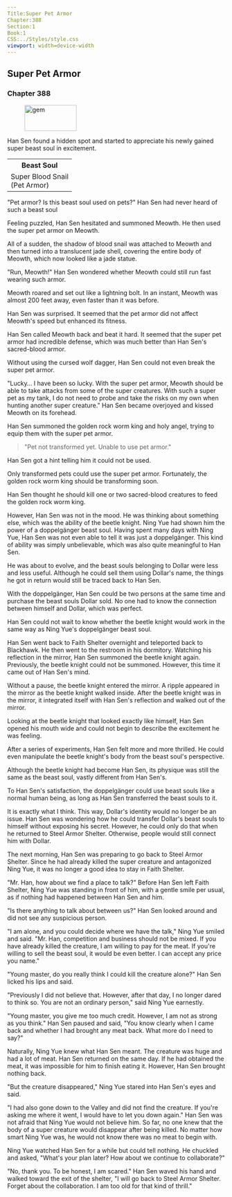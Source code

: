 ```yaml
---
Title:Super Pet Armor
Chapter:388
Section:1
Book:1
CSS:../Styles/style.css
viewport: width=device-width
---
```


## Super Pet Armor
### Chapter 388

<figure>
	<img src="../Images/gem.gif" alt="gem" id="gem" width="120" height="60" />
</figure>



Han Sen found a hidden spot and started to appreciate his newly gained super beast soul in excitement.

<div class="tables">
	<table class="beast">
		<tr>
			<th>Beast Soul</th>
		</tr><tr>
			<td>Super Blood Snail<br>
				<span class="type">(Pet Armor)</span>
			</td>
		</tr>
	</table>
	<!-- Type of beast soul of super creature blood snail: pet armor. -->
</div>

"Pet armor? Is this beast soul used on pets?" Han Sen had never heard of such a beast soul

Feeling puzzled, Han Sen hesitated and summoned Meowth. He then used the super pet armor on Meowth.

All of a sudden, the shadow of blood snail was attached to Meowth and then turned into a translucent jade shell, covering the entire body of Meowth, which now looked like a jade statue.

"Run, Meowth!" Han Sen wondered whether Meowth could still run fast wearing such armor.

Meowth roared and set out like a lightning bolt. In an instant, Meowth was almost 200 feet away, even faster than it was before.

Han Sen was surprised. It seemed that the pet armor did not affect Meowth's speed but enhanced its fitness.

Han Sen called Meowth back and beat it hard. It seemed that the super pet armor had incredible defense, which was much better than Han Sen's sacred-blood armor.

Without using the cursed wolf dagger, Han Sen could not even break the super pet armor.

"Lucky… I have been so lucky. With the super pet armor, Meowth should be able to take attacks from some of the super creatures. With such a super pet as my tank, I do not need to probe and take the risks on my own when hunting another super creature." Han Sen became overjoyed and kissed Meowth on its forehead.

Han Sen summoned the golden rock worm king and holy angel, trying to equip them with the super pet armor.

> "Pet not transformed yet. Unable to use pet armor."

Han Sen got a hint telling him it could not be used.

Only transformed pets could use the super pet armor. Fortunately, the golden rock worm king should be transforming soon.

Han Sen thought he should kill one or two sacred-blood creatures to feed the golden rock worm king.

However, Han Sen was not in the mood. He was thinking about something else, which was the ability of the beetle knight. Ning Yue had shown him the power of a doppelgänger beast soul. Having spent many days with Ning Yue, Han Sen was not even able to tell it was just a doppelgänger. This kind of ability was simply unbelievable, which was also quite meaningful to Han Sen.

He was about to evolve, and the beast souls belonging to Dollar were less and less useful. Although he could sell them using Dollar's name, the things he got in return would still be traced back to Han Sen.

With the doppelgänger, Han Sen could be two persons at the same time and purchase the beast souls Dollar sold. No one had to know the connection between himself and Dollar, which was perfect.

Han Sen could not wait to know whether the beetle knight would work in the same way as Ning Yue's doppelgänger beast soul.

Han Sen went back to Faith Shelter overnight and teleported back to Blackhawk. He then went to the restroom in his dormitory. Watching his reflection in the mirror, Han Sen summoned the beetle knight again. Previously, the beetle knight could not be summoned. However, this time it came out of Han Sen's mind.

Without a pause, the beetle knight entered the mirror. A ripple appeared in the mirror as the beetle knight walked inside. After the beetle knight was in the mirror, it integrated itself with Han Sen's reflection and walked out of the mirror.

Looking at the beetle knight that looked exactly like himself, Han Sen opened his mouth wide and could not begin to describe the excitement he was feeling.

After a series of experiments, Han Sen felt more and more thrilled. He could even manipulate the beetle knight's body from the beast soul's perspective.

Although the beetle knight had become Han Sen, its physique was still the same as the beast soul, vastly different from Han Sen's.

To Han Sen's satisfaction, the doppelgänger could use beast souls like a normal human being, as long as Han Sen transferred the beast souls to it.

It is exactly what I think. This way, Dollar's identity would no longer be an issue. Han Sen was wondering how he could transfer Dollar's beast souls to himself without exposing his secret. However, he could only do that when he returned to Steel Armor Shelter. Otherwise, people would still connect him with Dollar.

The next morning, Han Sen was preparing to go back to Steel Armor Shelter. Since he had already killed the super creature and antagonized Ning Yue, it was no longer a good idea to stay in Faith Shelter.

"Mr. Han, how about we find a place to talk?" Before Han Sen left Faith Shelter, Ning Yue was standing in front of him, with a gentle smile per usual, as if nothing had happened between Han Sen and him.

"Is there anything to talk about between us?" Han Sen looked around and did not see any suspicious person.

"I am alone, and you could decide where we have the talk," Ning Yue smiled and said. "Mr. Han, competition and business should not be mixed. If you have already killed the creature, I am willing to pay for the meat. If you're willing to sell the beast soul, it would be even better. I can accept any price you name."

"Young master, do you really think I could kill the creature alone?" Han Sen licked his lips and said.

"Previously I did not believe that. However, after that day, I no longer dared to think so. You are not an ordinary person," said Ning Yue earnestly.

"Young master, you give me too much credit. However, I am not as strong as you think." Han Sen paused and said, "You know clearly when I came back and whether I had brought any meat back. What more do I need to say?"

Naturally, Ning Yue knew what Han Sen meant. The creature was huge and had a lot of meat. Han Sen returned on the same day. If he had obtained the meat, it was impossible for him to finish eating it. However, Han Sen brought nothing back.

"But the creature disappeared," Ning Yue stared into Han Sen's eyes and said.

"I had also gone down to the Valley and did not find the creature. If you're asking me where it went, I would have to let you down again." Han Sen was not afraid that Ning Yue would not believe him. So far, no one knew that the body of a super creature would disappear after being killed. No matter how smart Ning Yue was, he would not know there was no meat to begin with.

Ning Yue watched Han Sen for a while but could tell nothing. He chuckled and asked, "What's your plan later? How about we continue to collaborate?"

"No, thank you. To be honest, I am scared." Han Sen waved his hand and walked toward the exit of the shelter, "I will go back to Steel Armor Shelter. Forget about the collaboration. I am too old for that kind of thrill."